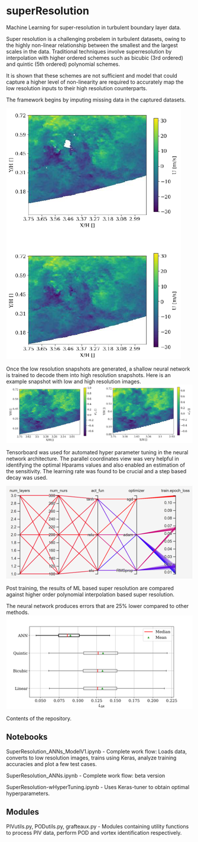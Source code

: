 # superResolution

Machine Learning for super-resolution in turbulent boundary layer data. 

Super resolution is a challenging probelem in turbulent datasets, owing to the highly non-linear relationship between the smallest and the largest scales in the data. Traditional techniques involve superresolution by interpolation with higher ordered schemes such as bicubic (3rd ordered) and quintic (5th ordered) polynomial schemes.

It is shown that these schemes are not sufficient and model that could capture a higher level of non-linearity are required to accurately map the low resolution inputs to their high resolution counterparts. 

The framework begins by imputing missing data in the captured datasets. 

![](https://github.com/kommalapatisahil/superResolution/blob/main/files/impute.png)

Once the low resolution snapshots are generated, a shallow neural network is trained to decode them into high resolution snapshots. Here is an example snapshot with low and high resolution images. 
![](https://github.com/kommalapatisahil/superResolution/blob/main/files/lowres_highres.png)


Tensorboard was used for automated hyper parameter tuning in the neural network architecture. The parallel coordinates view was very helpful in identifying the optimal Hparams values and also enabled an estimation of the sensitivity. The learning rate was found to be crucial and a step based decay was used. 

![](https://github.com/kommalapatisahil/superResolution/blob/main/files/tensorboard_demo_SFOV.PNG)

Post training, the results of ML based super resolution are compared against higher order polynomial interpolation based super resolution. 


The neural network produces errors that are 25% lower compared to other methods. 
![](https://github.com/kommalapatisahil/superResolution/blob/main/files/LSR_errors.svg)


Contents of the repository. 

## Notebooks

SuperResolution_ANNs_ModelV1.ipynb - Complete work flow: Loads data, converts to low resolution images, trains using Keras, analyze training accuracies and plot a few test cases.

SuperResolution_ANNs.ipynb - Complete work flow: beta version

SuperResolution-wHyperTuning.ipynb - Uses Keras-tuner to obtain optimal hyperparameters.

## Modules

PIVutils.py, PODutils.py, grafteaux.py - Modules containing utility functions to process PIV data, perform POD and vortex identification respectively. 
